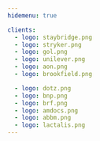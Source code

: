 ```yaml
---
hidemenu: true

clients:
  - logo: staybridge.png
  - logo: stryker.png
  - logo: gol.png
  - logo: unilever.png
  - logo: aon.png
  - logo: brookfield.png

  - logo: dotz.png
  - logo: bnp.png
  - logo: brf.png
  - logo: amdocs.png
  - logo: abbm.png
  - logo: lactalis.png
---
```

